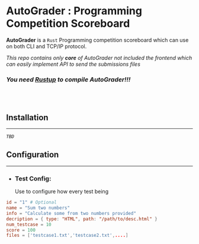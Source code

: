 # **AutoGrader** : Programming Competition Scoreboard

**AutoGrader** is a `Rust` Programming competition scoreboard which can use on both CLI and TCP/IP protocol.

*This repo contains only ***core*** of AutoGrader not included the frontend which can easily implement API to send the submissions files*


### *You need [Rustup](https://rustup.rs/) to compile AutoGrader!!!*

<br/>
<br/>

## **Installation**
---
*`TBD`*

## **Configuration**
---
* ### **Test Config**:
  Use to configure how every test being
```toml
id = "1" # Optional
name = "Sum two numbers"
info = "Calculate some from two numbers provided"
decription = { type: "HTML", path: "/path/to/desc.html" }
num_testcase = 10
score = 100
files = ['testcase1.txt','testcase2.txt',....]
```
